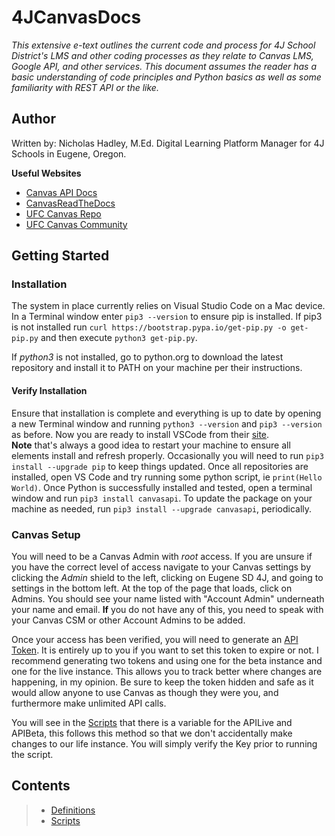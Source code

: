<!-- https://www.markdownguide.org/basic-syntax/ Markdown syntax sheet -->

# 4JCanvasDocs

*This extensive e-text outlines the current code and process for 4J School District's LMS and other coding processes as they relate to Canvas LMS, Google API, and other services. This document assumes the reader has a basic understanding of code principles and Python basics as well as some familiarity with REST API or the like.*  

## Author ##
Written by: Nicholas Hadley, M.Ed. Digital Learning Platform Manager for 4J Schools in Eugene, Oregon.

**Useful Websites**  
- [Canvas API Docs](https://canvas.instructure.com/doc/api/all_resources.html)  
- [CanvasReadTheDocs](https://canvasapi.readthedocs.io/en/stable/)  
- [UFC Canvas Repo](https://github.com/ucfopen/canvasapi/tree/master)  
- [UFC Canvas Community](ucfopen.slack.com)  

## Getting Started
### Installation
The system in place currently relies on Visual Studio Code on a Mac device. In a Terminal window enter `pip3 --version` to ensure pip is installed. If pip3 is not installed run `curl https://bootstrap.pypa.io/get-pip.py -o get-pip.py` and then execute `python3 get-pip.py`. 

If *python3* is not installed, go to python.org to download the latest repository and install it to PATH on your machine per their instructions. 

#### Verify Installation 
Ensure that installation is complete and everything is up to date by opening a new Terminal window and running `python3 --version` and `pip3 --version` as before. Now you are ready to install VSCode from their [site](https://code.visualstudio.com/download).  
**Note** that's always a good idea to restart your machine to ensure all elements install and refresh properly. Occasionally you will need to run `pip3 install --upgrade pip` to keep things updated. 
Once all repositories are installed, open VS Code and try running some python script, ie `print(Hello World)`. Once Python is successfully installed and tested, open a terminal window and run `pip3 install canvasapi`. To update the package on your machine as needed, run `pip3 install --upgrade canvasapi`, periodically.

### Canvas Setup ###
You will need to be a Canvas Admin with *root* access. If you are unsure if you have the correct level of access navigate to your Canvas settings by clicking the *Admin* shield to the left, clicking on Eugene SD 4J, and going to settings in the bottom left. At the top of the page that loads, click on Admins. You should see your name listed with "Account Admin" underneath your name and email. **If** you do not have any of this, you need to speak with your Canvas CSM or other Account Admins to be added.  

Once your access has been verified, you will need to generate an [API Token](https://community.canvaslms.com/t5/Admin-Guide/How-do-I-manage-API-access-tokens-as-an-admin/ta-p/89). It is entirely up to you if you want to set this token to expire or not. I recommend generating two tokens and using one for the beta instance and one for the live instance. This allows you to track better where changes are happening, in my opinion. Be sure to keep the token hidden and safe as it would allow anyone to use Canvas as though they were you, and furthermore make unlimited API calls. 

You will see in the [Scripts](Scripts.md) that there is a variable for the APILive and APIBeta, this follows this method so that we don't accidentally make changes to our life instance. You will simply verify the Key prior to running the script. 


## Contents ##
>
> - [Definitions ](Definitions.md)
> - [Scripts](Scripts.md)

